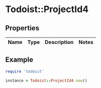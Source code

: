 # Todoist::ProjectId4

## Properties

| Name | Type | Description | Notes |
| ---- | ---- | ----------- | ----- |

## Example

```ruby
require 'todoist'

instance = Todoist::ProjectId4.new()
```

